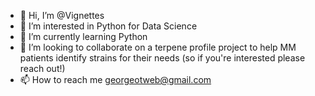 - 👋 Hi, I’m @Vignettes
- 👀 I’m interested in Python for Data Science
- 🌱 I’m currently learning Python
- 💞️ I’m looking to collaborate on a terpene profile project to help MM patients identify strains for their needs (so if you're interested please reach out!)
- 📫 How to reach me georgeotweb@gmail.com

<!---
Vignettes/Vignettes is a ✨ special ✨ repository because its `README.md` (this file) appears on your GitHub profile.
You can click the Preview link to take a look at your changes.
--->
